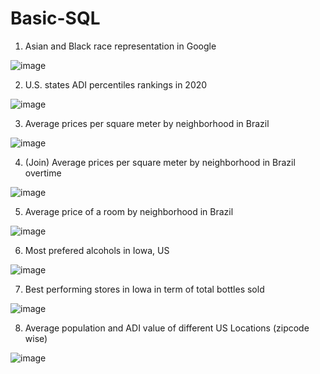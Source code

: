 # Basic-SQL

1. Asian and Black race representation in Google

![image](https://user-images.githubusercontent.com/100343727/155853001-19d6c6fe-a06e-4f70-a4d8-5f7a29f1d603.png)

2. U.S. states ADI percentiles rankings in 2020

![image](https://user-images.githubusercontent.com/100343727/155852954-6ac4690c-16d1-4c59-ac0d-3350046ac8fd.png)

3. Average prices per square meter by neighborhood in Brazil

![image](https://user-images.githubusercontent.com/100343727/155892669-49838180-215f-4547-9b7a-3bec17516856.png)

4. (Join) Average prices per square meter by neighborhood in Brazil overtime

![image](https://user-images.githubusercontent.com/100343727/155892784-58f5efdb-1a7e-4cde-a189-0abc6ca12a1f.png)

5. Average price of a room by neighborhood in Brazil

![image](https://user-images.githubusercontent.com/100343727/155894669-e12a0c13-1bc0-42fa-85d5-8ffa0182eade.png)

6. Most prefered alcohols in Iowa, US

![image](https://user-images.githubusercontent.com/100343727/155955068-b99088da-54a9-4a15-ac4a-0aebd36c12da.png)

7. Best performing stores in Iowa in term of total bottles sold

![image](https://user-images.githubusercontent.com/100343727/155957141-c9580fac-5a7c-410e-b712-ed18a7305334.png)

8. Average population and ADI value of different US Locations (zipcode wise)

![image](https://user-images.githubusercontent.com/100343727/155964863-79e301a7-e61e-4b68-94ee-0c91bb31594a.png)
